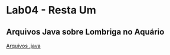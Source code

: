 # Lab04 - Resta Um

## Arquivos Java sobre Lombriga no Aquário

[Arquivos .java](src/pt/c02oo/s03relacionamento)
